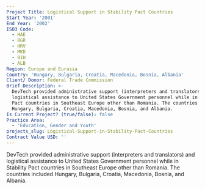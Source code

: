 ```yaml
---
Project Title: Logistical Support in Stability Pact Countries
Start Year: '2001'
End Year: '2002'
ISO3 Code:
  - HAE
  - BGR
  - HRV
  - MKD
  - BIH
  - ALB
Region: Europe and Eurasia
Country: 'Hungary, Bulgaria, Croatia, Macedonia, Bosnia, Albania'
Client/ Donor: Federal Trade Commission
Brief Description: >-
  DevTech provided administrative support (interpreters and translators) and
  logistical assistance to United States Government personnel while in Stability
  Pact countries in Southeast Europe other than Romania. The countries included
  Hungary, Bulgaria, Croatia, Macedonia, Bosnia, and Albania.
Is Current Project? (true/false): false
Practice Area:
  - 'Education, Gender and Youth'
projects_slug: Logistical-Support-in-Stability-Pact-Countries
Contract Value USD: ''
---
```

DevTech provided administrative support (interpreters and translators) and logistical assistance to United States Government personnel while in Stability Pact countries in Southeast Europe other than Romania. The countries included Hungary, Bulgaria, Croatia, Macedonia, Bosnia, and Albania.